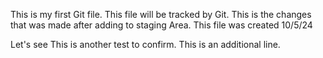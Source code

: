 This is my first Git file.
This file will be tracked by Git.
This is the changes that was made after adding to staging Area.
This file was created 10/5/24

Let's see
This is another test to confirm.
This is an additional line.
